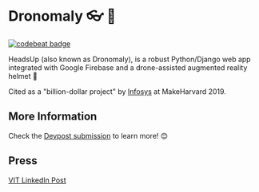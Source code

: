 # Dronomaly :eyeglasses: :movie_camera:
[![codebeat badge](https://codebeat.co/badges/40a7cfcd-2db2-4b95-ba29-c9f3ea76845c)](https://codebeat.co/projects/github-com-gaurav-karna-headsup-master)

HeadsUp (also known as Dronomaly), is a robust Python/Django web app integrated
with Google Firebase and a drone-assisted augmented reality helmet :helicopter:

Cited as a "billion-dollar project" by [Infosys](https://www.infosys.com/) at MakeHarvard 2019.

## More Information
Check the [Devpost submission](https://devpost.com/software/headsup-udj891) to learn more! :blush:

## Press
[VIT LinkedIn Post](https://www.linkedin.com/feed/update/urn:li:activity:6525735967045836800/)
